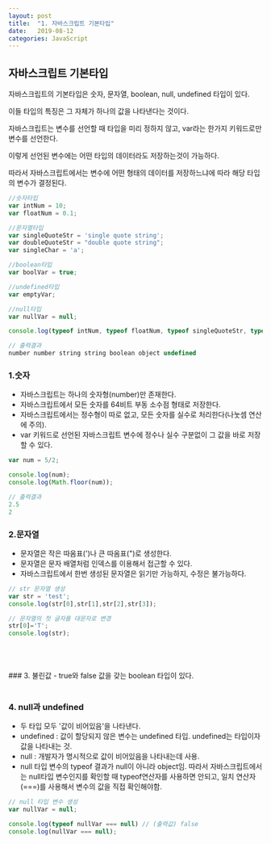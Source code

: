 ```yaml
---
layout: post
title:  "1. 자바스크립트 기본타입"
date:   2019-08-12
categories: JavaScript
---  
```

## 자바스크립트 기본타입

자바스크립트의 기본타입은 숫자, 문자열, boolean, null, undefined 타입이 있다. 

이들 타입의 특징은 그 자체가 하나의 값을 나타낸다는 것이다. 

자바스크립트는  변수를 선언할 때 타입을 미리 정하지 않고, var라는 한가지 키워드로만 변수를 선언한다. 

이렇게 선언된 변수에는 어떤 타입의 데이터라도 저장하는것이 가능하다.

따라서 자바스크립트에서는 변수에 어떤 형태의 데이터를 저장하느냐에 따라 해당 타입의 변수가 결정된다. 



```javascript
//숫자타입
var intNum = 10;
var floatNum = 0.1;

//문자열타입
var singleQuoteStr = 'single quote string';
var doubleQuoteStr = "double quote string";
var singleChar = 'a';

//boolean타입
var boolVar = true;

//undefined타입
var emptyVar;

//null타입
var nullVar = null;

console.log(typeof intNum, typeof floatNum, typeof singleQuoteStr, typeof doubleQuoteStr, typeof singleChar, typeof emptyVar, typeof nullVar);
```



```javascript
// 출력결과
number number string string boolean object undefined
```



### 1.숫자
- 자바스크립트는 하나의 숫자형(number)만 존재한다.
- 자바스크립트에서 모든 숫자를 64비트 부동 소수점 형태로 저장한다.
- 자바스크립트에서는 정수형이 따로 없고, 모든 숫자를 실수로 처리한다(나눗셈 연산에 주의).
- var 키워드로 선언된 자바스크립트 변수에 정수나 실수 구분없이 그 값을 바로 저장할 수 있다.



```javascript
var num = 5/2;

console.log(num);
console.log(Math.floor(num));
```



```javascript
// 출력결과
2.5
2
```



### 2.문자열
- 문자열은 작은 따옴표(')나 큰 따옴표(")로 생성한다.
- 문자열은 문자 배열처럼 인덱스를 이용해서 접근할 수 있다.
- 자바스크립트에서 한번 생성된 문자열은 읽기만 가능하지, 수정은 불가능하다.

```javascript
// str 문자열 생성
var str = 'test';
console.log(str[0],str[1],str[2],str[3]);

// 문자열의 첫 글자를 대문자로 변경
str[0]='T';
console.log(str);
```
<br>
<br>
<br>
### 3. 불린값  
- true와 false 값을 갖는 boolean 타입이 있다.  
<br>
<br>

### 4. null과 undefined  
- 두 타입 모두 '값이 비어있음'을 나타낸다.  
- undefined : 값이 할당되지 않은 변수는 undefined 타입. undefined는 타입이자 값을 나타내는 것.  
- null : 개발자가 명시적으로 값이 비어있음을 나타내는데 사용.  
- null 타입 변수의 typeof 결과가 null이 아니라 object임. 따라서 자바스크립트에서는 null타입 변수인지를 확인할 때 typeof연산자를 사용하면 안되고, 일치 연산자(===)를 사용해서 변수의 값을 직접 확인해야함.  
  
```javascript
// null 타입 변수 생성  
var nullVar = null;

console.log(typeof nullVar === null) // (출력값) false  
console.log(nullVar === null);
```
  
<br>
<br>
<br>
